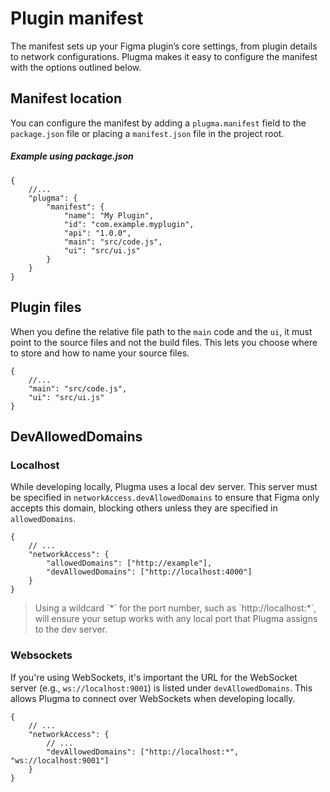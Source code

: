 # Plugin manifest

The manifest sets up your Figma plugin’s core settings, from plugin details to network configurations. Plugma makes it easy to configure the manifest with the options outlined below.

## Manifest location

You can configure the manifest by adding a `plugma.manifest` field to the `package.json` file or placing a `manifest.json` file in the project root.

<!-- <blockquote class="info">
It's important that the path in the `main` and `ui` field point to the source files, and not the build files.
</blockquote> -->

##### Example using package.json

```jsonc
{
	//...
	"plugma": {
		"manifest": {
			"name": "My Plugin",
			"id": "com.example.myplugin",
			"api": "1.0.0",
			"main": "src/code.js",
			"ui": "src/ui.js"
		}
	}
}
```

## Plugin files

When you define the relative file path to the `main` code and the `ui`, it must point to the source files and not the build files. This lets you choose where to store and how to name your source files.

```jsonc
{
	//...
	"main": "src/code.js",
	"ui": "src/ui.js"
}
```

## DevAllowedDomains

### Localhost

While developing locally, Plugma uses a local dev server. This server must be specified in `networkAccess.devAllowedDomains` to ensure that Figma only accepts this domain, blocking others unless they are specified in `allowedDomains`.

```jsonc
{
	// ...
	"networkAccess": {
		"allowedDomains": ["http://example"],
		"devAllowedDomains": ["http://localhost:4000"]
	}
}
```

<blockquote class="info">
Using a wildcard `*` for the port number, such as `http://localhost:*`, will ensure your setup works with any local port that Plugma assigns to the dev server.
</blockquote>

### Websockets

If you're using WebSockets, it's important the URL for the WebSocket server (e.g., `ws://localhost:9001`) is listed under `devAllowedDomains`. This allows Plugma to connect over WebSockets when developing locally.

```jsonc
{
	// ...
	"networkAccess": {
		// ...
		"devAllowedDomains": ["http://localhost:*", "ws://localhost:9001"]
	}
}
```
